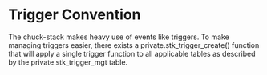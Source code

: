 # Trigger Convention

The chuck-stack makes heavy use of events like triggers. To make managing triggers easier, there exists a private.stk_trigger_create() function that will apply a single trigger function to all applicable tables as described by the private.stk_trigger_mgt table.

